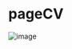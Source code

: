# pageCV

![image](https://github.com/EMACodex/pageCV/assets/150074240/1435ad0f-54f2-40c3-a6d0-f09c6f764e60)
